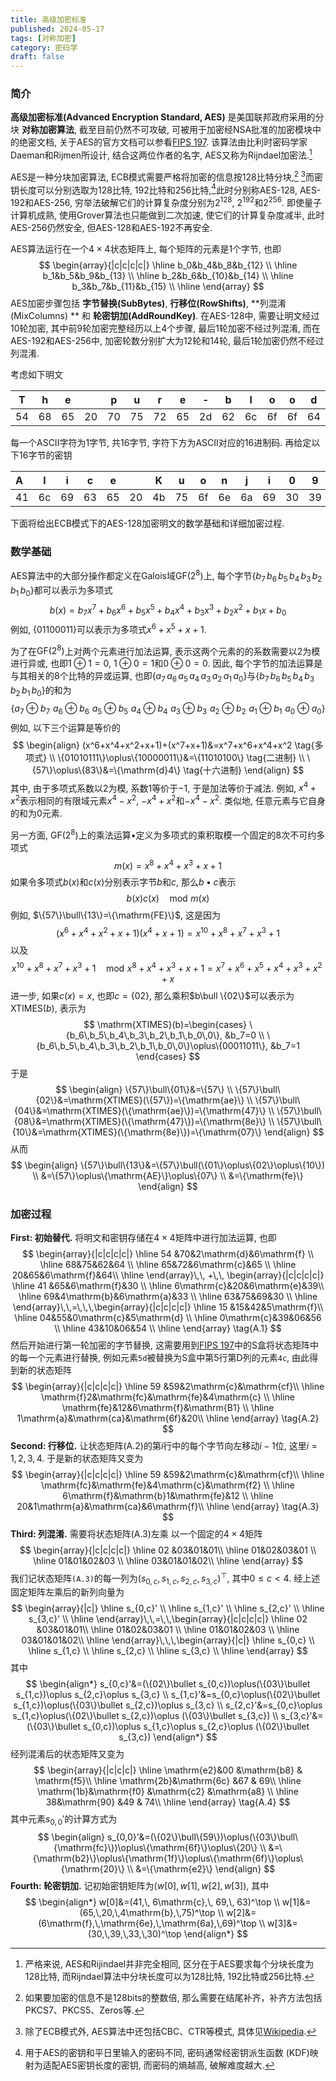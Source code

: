```yaml
---
title: 高级加密标准
published: 2024-05-17
tags: [对称加密]
category: 密码学
draft: false
---
```


### 简介

**高级加密标准(Advanced Encryption Standard, AES)** 是美国联邦政府采用的分块 **对称加密算法**, 截至目前仍然不可攻破, 可被用于加密经NSA批准的加密模块中的绝密文档, 关于AES的官方文档可以参看[FIPS 197](https://doi.org/10.6028/NIST.FIPS.197-upd1). 该算法由比利时密码学家Daeman和Rijmen所设计, 结合这两位作者的名字, AES又称为Rijndael加密法.[^1] 

[^1]: 严格来说, AES和Rijindael并非完全相同, 区分在于AES要求每个分块长度为128比特, 而Rijndael算法中分块长度可以为128比特, 192比特或256比特.

AES是一种分块加密算法, ECB模式需要严格将加密的信息按128比特分块,[^2] [^3]而密钥长度可以分别选取为128比特, 192比特和256比特,[^4]此时分别称AES-128, AES-192和AES-256, 穷举法破解它们的计算复杂度分别为$2^{128}$, $2^{192}$和$2^{256}$. 即使量子计算机成熟, 使用Grover算法也只能做到二次加速, 使它们的计算复杂度减半, 此时AES-256仍然安全, 但AES-128和AES-192不再安全.

[^4]: 用于AES的密钥和平日里输入的密码不同, 密码通常经密钥派生函数 (KDF)映射为适配AES密钥长度的密钥, 而密码的熵越高, 破解难度越大.
[^3]: 除了ECB模式外, AES算法中还包括CBC、CTR等模式, 具体见[Wikipedia](https://en.wikipedia.org/wiki/Advanced_Encryption_Standard).
[^2]: 如果要加密的信息不是128bits的整数倍, 那么需要在结尾补齐，补齐方法包括PKCS7、PKCS5、Zeros等. 

AES算法运行在一个$4\times 4$状态矩阵上, 每个矩阵的元素是$1$个字节, 也即
$$
\begin{array}{|c|c|c|c|}
\hline
b_0&b_4&b_8&b_{12} \\ \hline 
b_1&b_5&b_9&b_{13} \\ \hline 
b_2&b_6&b_{10}&b_{14} \\ \hline 
b_3&b_7&b_{11}&b_{15}  \\
\hline
\end{array}
$$
AES加密步骤包括 **字节替换(SubBytes)**, **行移位(RowShifts)**, **列混淆(MixColumns) ** 和 **轮密钥加(AddRoundKey)**. 在AES-128中, 需要让明文经过10轮加密, 其中前9轮加密完整经历以上4个步骤, 最后1轮加密不经过列混淆, 而在AES-192和AES-256中, 加密轮数分别扩大为12轮和14轮, 最后1轮加密仍然不经过列混淆.

考虑如下明文

| T    | h    | e    |      | p    | u    | r    | e    | -    | b    | l    | o    | o    | d    | e    | d    |
| ---- | ---- | ---- | ---- | ---- | ---- | ---- | ---- | ---- | ---- | ---- | ---- | ---- | ---- | ---- | ---- |
| 54   | 68   | 65   | 20   | 70   | 75   | 72   | 65   | 2d   | 62   | 6c   | 6f   | 6f   | 64   | 65   | 64   |

每一个ASCII字符为1字节, 共16字节, 字符下方为ASCII对应的16进制码. 再给定以下16字节的密钥

| A    | l    | i    | c    | e    |      | K    | u    | o    | n    | j    | i    | 0    | 9    | 3    | 0    |
| :--- | ---- | ---- | ---- | ---- | ---- | ---- | ---- | ---- | ---- | ---- | ---- | ---- | ---- | ---- | ---- |
| 41   | 6c   | 69   | 63   | 65   | 20   | 4b   | 75   | 6f   | 6e   | 6a   | 69   | 30   | 39   | 33   | 30   |

下面将给出ECB模式下的AES-128加密明文的数学基础和详细加密过程.

### 数学基础

AES算法中的大部分操作都定义在Galois域$\mathrm{GF}(2^8)$上, 每个字节$\{b_7\,b_6\,b_5\,b_4\,b_3\,b_2\,b_1\,b_0\}$都可以表示为多项式
$$
b(x)=b_7x^7+b_6x^6+b_5x^5+b_4x^4+b_3x^3+b_2x^2+b_1x+b_0
$$
例如, $\{01100011\}$可以表示为多项式$x^6+x^5+x+1$. 

为了在$\mathrm{GF}(2^8)$上对两个元素进行加法运算, 表示这两个元素的的系数需要以2为模进行异或, 也即$1\oplus 1=0$, $1\oplus 0=1$和$0\oplus 0=0$. 因此, 每个字节的加法运算是与其相关的8个比特的异或运算, 也即$\{a_7\,a_6\,a_5\,a_4\,a_3\,a_2\,a_1\,a_0\}$与$\{b_7\,b_6\,b_5\,b_4\,b_3\,b_2\,b_1\,b_0\}$的和为
$$
\{a_7\oplus b_7\,\,a_6\oplus b_6\,\, a_5\oplus b_5\,\,a_4\oplus b_4\,\,a_3\oplus b_3\,\,a_2\oplus b_2\,\, a_1\oplus b_1\,\, a_0\oplus a_0\}
$$
例如, 以下三个运算是等价的
$$
\begin{align}
(x^6+x^4+x^2+x+1)+(x^7+x+1)&=x^7+x^6+x^4+x^2 \tag{多项式} \\
\{01010111\}\oplus\{10000011\}&=\{11010100\} \tag{二进制} \\ 
\{57\}\oplus\{83\}&=\{\mathrm{d}4\} \tag{十六进制}
\end{align}
$$
其中, 由于多项式系数以$2$为模, 系数$1$等价于$-1$, 于是加法等价于减法. 例如, $x^4+x^2$表示相同的有限域元素$x^4-x^2$, $-x^4+x^2$和$-x^4-x^2$. 类似地, 任意元素与它自身的和为$0$元素.

另一方面, $\mathrm{GF}(2^8)$上的乘法运算$\bullet$定义为多项式的乘积取模一个固定的$8$次不可约多项式
$$
m(x)=x^8+x^4+x^3+x+1
$$
如果令多项式$b(x)$和$c(x)$分别表示字节$b$和$c$, 那么$b\bullet c$表示
$$
b(x)c(x)\quad \mathrm{mod}\,\, m(x)
$$
例如, $\{57\}\bull\{13\}=\{\mathrm{FE}\}$, 这是因为
$$
(x^6+x^4+x^2+x+1)(x^4+x+1)=x^{10}+x^{8}+x^7+x^3+1
$$
以及
$$
x^{10}+x^{8}+x^7+x^3+1\quad\mathrm{mod}\,\, x^8+x^4+x^3+x+1=x^7+x^6+x^5+x^4+x^3+x^2+x
$$
进一步, 如果$c(x)=x$, 也即$c=\{02\}$, 那么乘积$b\bull \{02\}$可以表示为$\mathrm{XTIMES}(b)$, 表示为
$$
\mathrm{XTIMES}(b)=\begin{cases}
\{b_6\,b_5\,b_4\,b_3\,b_2\,b_1\,b_0\,0\}, &b_7=0 \\
\{b_6\,b_5\,b_4\,b_3\,b_2\,b_1\,b_0\,0\}\oplus\{00011011\}, &b_7=1
\end{cases}
$$
于是
$$
\begin{align}
\{57\}\bull\{01\}&=\{57\} \\
\{57\}\bull\{02\}&=\mathrm{XTIMES}(\{57\})=\{\mathrm{ae}\} \\
\{57\}\bull\{04\}&=\mathrm{XTIMES}(\{\mathrm{ae}\})=\{\mathrm{47}\} \\
\{57\}\bull\{08\}&=\mathrm{XTIMES}(\{\mathrm{47}\})=\{\mathrm{8e}\} \\
\{57\}\bull\{10\}&=\mathrm{XTIMES}(\{\mathrm{8e}\})=\{\mathrm{07}\} 
\end{align}
$$
从而
$$
\begin{align}
\{57\}\bull\{13\}&=\{57\}\bull(\{01\}\oplus\{02\}\oplus\{10\}) \\
&=\{57\}\oplus\{\mathrm{AE}\}\oplus\{07\} \\
&=\{\mathrm{fe}\}
\end{align}
$$

### 加密过程

**First: 初始替代.** 将明文和密钥存储在$4\times 4$矩阵中进行加法运算, 也即
$$
\begin{array}{|c|c|c|c|}
\hline
54 &70&2\mathrm{d}&6\mathrm{f} \\ \hline
68&75&62&64 \\ \hline
65&72&6\mathrm{c}&65 \\ \hline
20&65&6\mathrm{f}&64\\ \hline
\end{array}\,\, +\,\,
\begin{array}{|c|c|c|c|}
\hline
41 &65&6\mathrm{f}&30 \\ \hline
6\mathrm{c}&20&6\mathrm{e}&39\\ \hline
69&4\mathrm{b}&6\mathrm{a}&33 \\ \hline
63&75&69&30 \\ \hline
\end{array}\,\,=\,\,\,\begin{array}{|c|c|c|c|}
\hline
15 &15&42&5\mathrm{f}\\ \hline
04&55&0\mathrm{c}&5\mathrm{d} \\ \hline
0\mathrm{c}&39&06&56 \\ \hline
43&10&06&54 \\ \hline
\end{array} \tag{A.1}
$$
然后开始进行第一轮加密的字节替换, 这需要用到[FIPS 197](https://doi.org/10.6028/NIST.FIPS.197-upd1)中的S盒将状态矩阵中的每一个元素进行替换, 例如元素`5d`被替换为S盒中第5行第D列的元素`4c`, 由此得到新的状态矩阵
$$
\begin{array}{|c|c|c|c|}
\hline
59 &59&2\mathrm{c}&\mathrm{cf}\\ \hline
\mathrm{f}2&\mathrm{fc}&\mathrm{fe}&4\mathrm{c} \\ \hline
\mathrm{fe}&12&6\mathrm{f}&\mathrm{B1} \\ \hline
1\mathrm{a}&\mathrm{ca}&\mathrm{6f}&20\\ \hline
\end{array} \tag{A.2}
$$
**Second: 行移位.** 让状态矩阵(A.2)的第$i$行中的每个字节向左移动$i-1$位, 这里$i=1,2,3,4$. 于是新的状态矩阵又变为
$$
\begin{array}{|c|c|c|c|}
\hline
59 &59&2\mathrm{c}&\mathrm{cf}\\ \hline
\mathrm{fc}&\mathrm{fe}&4\mathrm{c}&\mathrm{f2} \\ \hline
6\mathrm{f}&\mathrm{b}1&\mathrm{fe}&12 \\ \hline
20&1\mathrm{a}&\mathrm{ca}&6\mathrm{f}\\ \hline
\end{array} \tag{A.3}
$$
**Third: 列混淆.** 需要将状态矩阵(A.3)左乘 以一个固定的$4\times 4$矩阵
$$
\begin{array}{|c|c|c|c|}
\hline
02 &03&01&01\\ \hline
01&02&03&01 \\ \hline
01&01&02&03 \\ \hline
03&01&01&02\\ \hline
\end{array}
$$
我们记状态矩阵`(A.3)`的每一列为$(s_{0,c},s_{1,c},s_{2,c},s_{3,c})^\top$, 其中$0\leq c<4$. 经上述固定矩阵左乘后的新列向量为
$$
\begin{array}{|c|}
\hline
s_{0,c}' \\ \hline
s_{1,c}' \\ \hline
s_{2,c}' \\ \hline
s_{3,c}' \\ \hline
\end{array}\,\,=\,\,\begin{array}{|c|c|c|c|}
\hline
02 &03&01&01\\ \hline
01&02&03&01 \\ \hline
01&01&02&03 \\ \hline
03&01&01&02\\ \hline
\end{array}\,\,\,\begin{array}{|c|}
\hline
s_{0,c} \\ \hline
s_{1,c} \\ \hline
s_{2,c} \\ \hline
s_{3,c} \\ \hline
\end{array}
$$
其中
$$
\begin{align*}
s_{0,c}'&=(\{02\}\bullet s_{0,c})\oplus(\{03\}\bullet s_{1,c})\oplus s_{2,c}\oplus s_{3,c} \\
s_{1,c}'&=s_{0,c}\oplus(\{02\}\bullet s_{1,c})\oplus(\{03\}\bullet s_{2,c})\oplus s_{3,c} \\
s_{2,c}'&=s_{0,c}\oplus s_{1,c}\oplus(\{02\}\bullet s_{2,c})\oplus (\{03\}\bullet s_{3,c}) \\
s_{3,c}'&=(\{03\}\bullet s_{0,c})\oplus s_{1,c}\oplus s_{2,c}\oplus (\{02\}\bullet s_{3,c})
\end{align*}
$$
经列混淆后的状态矩阵又变为
$$
\begin{array}{|c|c|c|}
\hline
\mathrm{e2}&00 &\mathrm{b8} & \mathrm{f5}\\ \hline
\mathrm{2b}&\mathrm{6c} &67 & 69\\ \hline
\mathrm{1b}&\mathrm{f0} &\mathrm{c2} &\mathrm{a8} \\ \hline
38&\mathrm{90} &49 & 74\\ \hline
\end{array} \tag{A.4}
$$
其中元素$s_{0,0}'$的计算方式为
$$
\begin{align}
s_{0,0}'&=(\{02\}\bull\{59\})\oplus(\{03\}\bull\{\mathrm{fc}\})\oplus\{\mathrm{6f}\}\oplus\{20\} \\
&=\{\mathrm{b2}\}\oplus\{\mathrm{1f}\}\oplus\{\mathrm{6f}\}\oplus\{\mathrm{20}\} \\
&=\{\mathrm{e2}\}
\end{align}
$$
**Fourth: 轮密钥加.** 记初始密钥矩阵为$(w[0],w[1],w[2],w[3])$, 其中
$$
\begin{align*}
w[0]&=(41,\, 6\mathrm{c},\, 69,\, 63)^\top \\
w[1]&=(65,\,20,\,4\mathrm{b},\,75)^\top \\
w[2]&=(6\mathrm{f},\,\mathrm{6e},\,\mathrm{6a},\,69)^\top \\
w[3]&=(30,\,39,\,33,\,30)^\top
\end{align*}
$$
